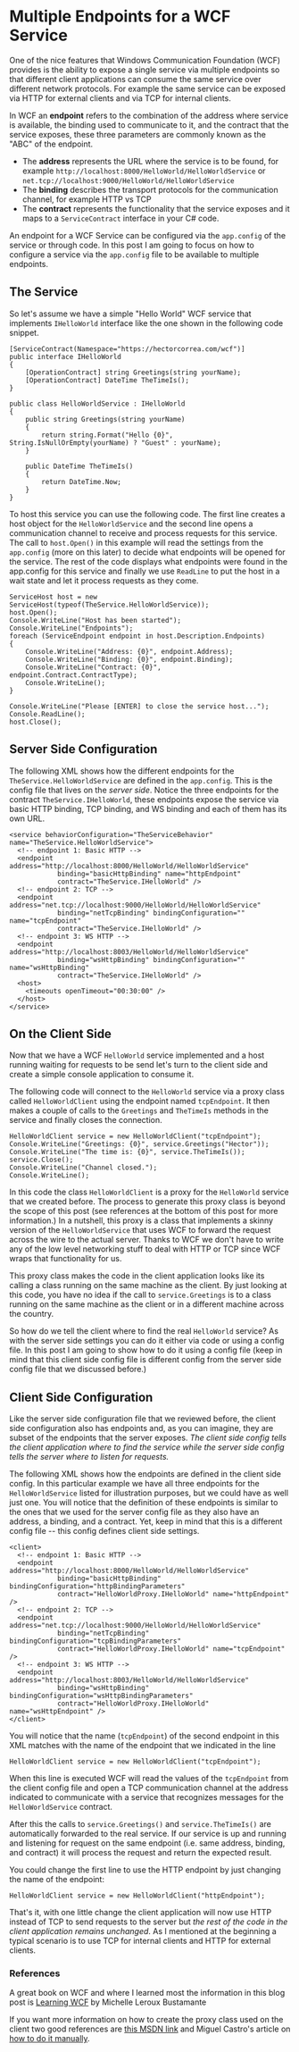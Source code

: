 # Multiple Endpoints for a WCF Service
One of the nice features that Windows Communication Foundation (WCF) provides is the ability to expose a single service via multiple endpoints so that different client applications can consume the same service over different network protocols. For example the same service can be exposed via HTTP for external clients and via TCP for internal clients. 

In WCF an **endpoint** refers to the combination of the address where service is available, the binding used to communicate to it, and the contract that the service exposes, these three parameters are commonly known as the "ABC" of the endpoint.

* The **address** represents the URL where the service is to be found, for example `http://localhost:8000/HelloWorld/HelloWorldService` or `net.tcp://localhost:9000/HelloWorld/HelloWorldService`
* The **binding** describes the transport protocols for the communication channel, for example HTTP vs TCP
* The **contract** represents the functionality that the service exposes and it maps to a `ServiceContract` interface in your C# code.

An endpoint for a WCF Service can be configured via the `app.config` of the service or through code. In this post I am going to focus on how to configure a service via the `app.config` file to be available to multiple endpoints.


## The Service

So let's assume we have a simple "Hello World" WCF service that implements `IHelloWorld` interface like the one shown in the following code snippet.

```code
[ServiceContract(Namespace="https://hectorcorrea.com/wcf")]
public interface IHelloWorld
{
    [OperationContract] string Greetings(string yourName);
    [OperationContract] DateTime TheTimeIs();
}
 
public class HelloWorldService : IHelloWorld
{
    public string Greetings(string yourName)
    {
        return string.Format("Hello {0}", String.IsNullOrEmpty(yourName) ? "Guest" : yourName);
    }
 
    public DateTime TheTimeIs()
    {
        return DateTime.Now;
    }
}
```

To host this service you can use the following code. The first line creates a host object for the `HelloWorldService` and the second line opens a communication channel to receive and process requests for this service. The call to `host.Open()` in this example will read the settings from the `app.config` (more on this later) to decide what endpoints will be opened for the service. The rest of the code displays what endpoints were found in the app.config for this service and finally we use `ReadLine` to put the host in a wait state and let it process requests as they come.

```code
ServiceHost host = new ServiceHost(typeof(TheService.HelloWorldService));
host.Open();
Console.WriteLine("Host has been started");
Console.WriteLine("Endpoints");
foreach (ServiceEndpoint endpoint in host.Description.Endpoints)
{
    Console.WriteLine("Address: {0}", endpoint.Address);
    Console.WriteLine("Binding: {0}", endpoint.Binding);
    Console.WriteLine("Contract: {0}", endpoint.Contract.ContractType);
    Console.WriteLine();
}
 
Console.WriteLine("Please [ENTER] to close the service host...");
Console.ReadLine();
host.Close(); 
```


## Server Side Configuration

The following XML shows how the different endpoints for the `TheService.HelloWorldService` are defined in the `app.config`. This is the config file that lives on the *server side*. Notice the three endpoints for the contract `TheService.IHelloWorld`, these endpoints expose the service via basic HTTP binding, TCP binding, and WS binding and each of them has its own URL.

```code
<service behaviorConfiguration="TheServiceBehavior" name="TheService.HelloWorldService">
  <!-- endpoint 1: Basic HTTP -->
  <endpoint address="http://localhost:8000/HelloWorld/HelloWorldService"
            binding="basicHttpBinding" name="httpEndpoint" 
            contract="TheService.IHelloWorld" />
  <!-- endpoint 2: TCP -->
  <endpoint address="net.tcp://localhost:9000/HelloWorld/HelloWorldService"
            binding="netTcpBinding" bindingConfiguration="" name="tcpEndpoint"
            contract="TheService.IHelloWorld" />
  <!-- endpoint 3: WS HTTP -->
  <endpoint address="http://localhost:8003/HelloWorld/HelloWorldService"
            binding="wsHttpBinding" bindingConfiguration="" name="wsHttpBinding"
            contract="TheService.IHelloWorld" />
  <host>
    <timeouts openTimeout="00:30:00" />
  </host>
</service>
```


## On the Client Side

Now that we have a WCF `HelloWorld` service implemented and a host running waiting for requests to be send let's turn to the client side and create a simple console application to consume it.

The following code will connect to the `HelloWorld` service via a proxy class called `HelloWorldClient` using the endpoint named `tcpEndpoint`. It then makes a couple of calls to the `Greetings` and `TheTimeIs` methods in the service and finally closes the connection.

```code
HelloWorldClient service = new HelloWorldClient("tcpEndpoint");
Console.WriteLine("Greetings: {0}", service.Greetings("Hector"));
Console.WriteLine("The time is: {0}", service.TheTimeIs());
service.Close();
Console.WriteLine("Channel closed.");
Console.WriteLine(); 
```

In this code the class `HelloWorldClient` is a proxy for the `HelloWorld` service that we created before. The process to generate this proxy class is beyond the scope of this post (see references at the bottom of this post for more information.) In a nutshell, this proxy is a class that implements a skinny version of the `HelloWorldService` that uses WCF to forward the request across the wire to the actual server. Thanks to WCF we don't have to write any of the low level networking stuff to deal with HTTP or TCP since WCF wraps that functionality for us.

This proxy class makes the code in the client application looks like its calling a class running on the same machine as the client. By just looking at this code, you have no idea if the call to `service.Greetings` is to a class running on the same machine as the client or in a different machine across the country.

So how do we tell the client where to find the real `HelloWorld` service? As with the server side settings you can do it either via code or using a config file. In this post I am going to show how to do it using a config file (keep in mind that this client side config file is different config from the server side config file that we discussed before.)


## Client Side Configuration

Like the server side configuration file that we reviewed before, the client side configuration also has endpoints and, as you can imagine, they are subset of the endpoints that the server exposes. *The client side config tells the client application where to find the service while the server side config tells the server where to listen for requests.*

The following XML shows how the endpoints are defined in the client side config. In this particular example we have all three endpoints for the `HelloWorldService` listed for illustration purposes, but we could have as well just one. You will notice that the definition of these endpoints is similar to the ones that we used for the server config file as they also have an address, a binding, and a contract. Yet, keep in mind that this is a different config file -- this config defines client side settings.

```code
<client>
  <!-- endpoint 1: Basic HTTP -->
  <endpoint address="http://localhost:8000/HelloWorld/HelloWorldService"
            binding="basicHttpBinding" bindingConfiguration="httpBindingParameters"
            contract="HelloWorldProxy.IHelloWorld" name="httpEndpoint" />
  <!-- endpoint 2: TCP -->
  <endpoint address="net.tcp://localhost:9000/HelloWorld/HelloWorldService"
            binding="netTcpBinding" bindingConfiguration="tcpBindingParameters"
            contract="HelloWorldProxy.IHelloWorld" name="tcpEndpoint" />
  <!-- endpoint 3: WS HTTP -->
  <endpoint address="http://localhost:8003/HelloWorld/HelloWorldService"
            binding="wsHttpBinding" bindingConfiguration="wsHttpBindingParameters"
            contract="HelloWorldProxy.IHelloWorld" name="wsHttpEndpoint" />
</client>
```

You will notice that the name (`tcpEndpoint`) of the second endpoint in this XML matches with the name of the endpoint that we indicated in the line 

```code
HelloWorldClient service = new HelloWorldClient("tcpEndpoint");
```

When this line is executed WCF will read the values of the `tcpEndpoint` from the client config file and open a TCP communication channel at the address indicated to communicate with a service that recognizes messages for the `HelloWorldService` contract.

After this the calls to `service.Greetings()` and `service.TheTimeIs()` are automatically forwarded to the real service. If our service is up and running and listening for request on the same endpoint (i.e. same address, binding, and contract) it will process the request and return the expected result.

You could change the first line to use the HTTP endpoint by just changing the name of the endpoint:

```code
HelloWorldClient service = new HelloWorldClient("httpEndpoint");
```

That's it, with one little change the client application will now use HTTP instead of TCP to send requests to the server but *the rest of the code in the client application remains unchanged*. As I mentioned at the beginning a typical scenario is to use TCP for internal clients and HTTP for external clients.


### References

A great book on WCF and where I learned most the information in this blog post is [Learning WCF](http://www.amazon.com/Learning-WCF-Hands-Michele-Bustamante/dp/0596101627) by Michelle Leroux Bustamante

If you want more information on how to create the proxy class used on the client two good references are [this MSDN link](http://msdn.microsoft.com/en-us/library/ms733133.aspx) and Miguel Castro's article on [how to do it manually](http://www.devx.com/codemag/Article/39837/0/page/1).